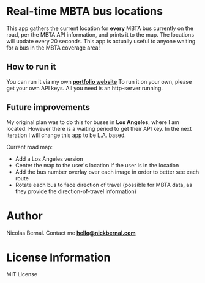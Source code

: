 # Real-time MBTA bus locations

This app gathers the current location for **every** MBTA bus currently on the road, per the MBTA API information, and prints it to the map.
The locations will update every 20 seconds.
This app is actually useful to anyone waiting for a bus in the MBTA coverage area!

## How to run it

You can run it via my own **[portfolio website](http://www.nickbernal.com/apps/buses)**
To run it on your own, please get your own API keys. All you need is an http-server running.

## Future improvements

My original plan was to do this for buses in **Los Angeles**, where I am located. However there is a waiting period to get
their API key. In the next iteration I will change this app to be L.A. based.

Current road map:

- Add a Los Angeles version
- Center the map to the user's location if the user is in the location
- Add the bus number overlay over each image in order to better see each route
- Rotate each bus to face direction of travel (possible for MBTA data, as they provide the direction-of-travel information)

# Author

Nicolas Bernal. Contact me **hello@nickbernal.com**

# License Information

MIT License
